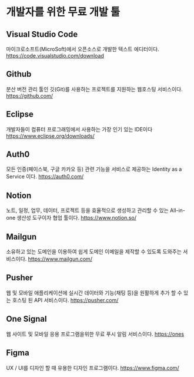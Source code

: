 
# 개발자를 위한 무료 개발 툴

## Visual Studio Code
마이크로소프트(MicroSoft)에서 오픈소스로 개발한 텍스트 에디터이다.
https://code.visualstudio.com/download

## Github
분산 버전 관리 툴인 깃(Git)를 사용하는 프로젝트를 지원하는 웹호스팅 서비스이다.
https://github.com/

## Eclipse
개발자들이 컴퓨터 프로그래밍에서 사용하는 가장 인기 있는 IDE이다
https://www.eclipse.org/downloads/

## Auth0
모든 인증(페이스북, 구글 카카오 등) 관련 기능을 서비스로 제공하는 Identity as a Service 이다.
https://auth0.com/

## Notion
노트, 일정, 업무, 데이터, 프로젝트 등을 효율적으로 생성하고 관리할 수 있는 All-in-one 생산성 도구이자 협업 툴이다.
https://www.notion.so/

## Mailgun
소유하고 있는 도메인을 이용하여 쉽게 도메인 이메일을 제작할 수 있도록 도와주는 서비스이다.
https://www.mailgun.com/

## Pusher
웹 및 모바일 애플리케이션에 실시간 데이터와 기능(채팅 등)을 원활하게 추가 할 수 있는 호스팅 된 API 서비스이다.
https://pusher.com/


## One Signal
웹 사이트 및 모바일 응용 프로그램을위한 무료 푸시 알림 서비스이다.
[https://ones](https://onesignal.com/)

## Figma
UX / UI를 디자인 할 때 유용한 디자인 프로그램이다.
https://www.figma.com/
